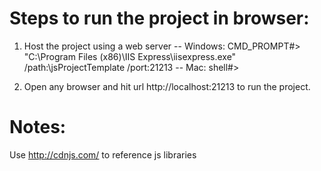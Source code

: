 Steps to run the project in browser:
=====================================

1. Host the project using a web server
-- Windows: 
	CMD_PROMPT#> "C:\Program Files (x86)\IIS Express\iisexpress.exe" /path:<root>\jsProjectTemplate /port:21213
-- Mac:
	shell#>

2. Open any browser and hit url http://localhost:21213 to run the project.


Notes:
=====
Use http://cdnjs.com/ to reference js libraries